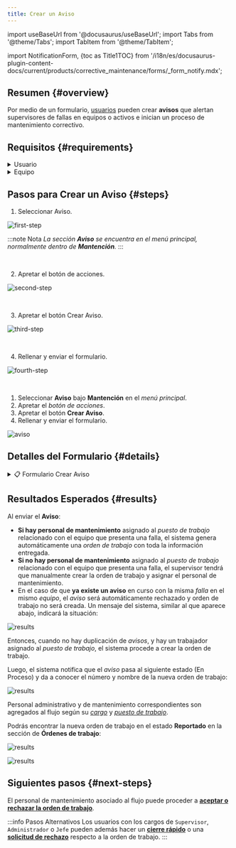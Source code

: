 ```yaml
---
title: Crear un Aviso
---
```


import useBaseUrl from '@docusaurus/useBaseUrl'; 
import Tabs from '@theme/Tabs';
import TabItem from '@theme/TabItem';

import NotificationForm, {toc as Title1TOC} from '/i18n/es/docusaurus-plugin-content-docs/current/products/corrective_maintenance/forms/_form_notify.mdx'; 

## Resumen {#overview}
Por medio de un formulario, [usuarios](/docs/products/corrective_maintenance/master_data/users) pueden crear **avisos** que alertan supervisores de fallas en equipos o activos e inician un proceso de mantenimiento correctivo.  

## Requisitos {#requirements}
<details>
<summary>Usuario</summary>
<div>

El [**usuario**](/docs/products/corrective_maintenance/master_data/users) debe tener, al menos, las siguientes características:
- [**Cargo**](/docs/products/corrective_maintenance/master_data/job_title): `Levantador`, `Supervisor`, `Jefe`, `Administrador` o `Técnico`
- [**Puestos de trabajo**](/docs/products/corrective_maintenance/master_data/workstation): _Según corresponda al sector de equipamiento en que se encuentra el activo o equipo._

</div>
</details>

<details>
<summary>Equipo</summary>
<div>

El [**equipo**](/docs/products/corrective_maintenance/master_data/equipment) que ha sufrido un incidente debe estar correctamente agregado a la data maestra. El _equipo_ debe estar también asociado a lo siguiente:
- [**Sectores de Equipamiento**](/docs/products/corrective_maintenance/master_data/equipment_sector): Los sectores de equipamiento agrupan equipos según criterios funcionales, relativos al proceso o espaciales. Por defecto, existen tres niveles de sectores de equipamientos.
- [**Fallas**](/docs/products/corrective_maintenance/master_data/failure_catalog): Descripción de la avería específica de cómo puede fallar un equipo según su grupo. Las fallas se pueden reportar tanto como _síntomas_ o como _causas_. 

</div>
</details>

## Pasos para Crear un Aviso {#steps}

<Tabs>
<TabItem value="desktop" label="Escritorio" default>

1. Seleccionar Aviso.

<div className="margin-left--lg">

![first-step](/img/productos_es/products_cm_create_notification_01.png)

:::note Nota
_La sección **Aviso** se encuentra en el menú principal, normalmente dentro de **Mantención**._
:::

</div>
<br/>

2. Apretar el botón de acciones.

<div className="margin-left--lg">

![second-step](/img/productos_es/products_cm_create_notification_02.png)

</div>
<br/>

3. Apretar el botón Crear Aviso.

<div className="margin-left--lg">

![third-step](/img/productos_es/products_cm_create_notification_03.png)

</div>
<br/>

4. Rellenar y enviar el formulario.

<div className="margin-left--lg">

![fourth-step](/img/productos_es/products_cm_create_notification_04.png)

</div>

 
</TabItem>

<TabItem value="mobile" label="Versión Móvil">

1. Seleccionar **Aviso** bajo **Mantención** en el _menú principal_.
2. Apretar el _botón de acciones_.
3. Apretar el botón **Crear Aviso**.
4. Rellenar y enviar el formulario.

<div className="align-center">

![aviso](/img/productos_es/product_cm_notification_01m.png)

</div>

</TabItem>
</Tabs>

## Detalles del Formulario {#details}

<details>
<summary>📋 Formulario Crear Aviso</summary>
<div>

<NotificationForm/>

</div>
</details>


## Resultados Esperados {#results}
Al enviar el **Aviso**: 

- **Si hay personal de mantenimiento** asignado al _puesto de trabajo_ relacionado con el equipo que presenta una falla, el sistema genera automáticamente una _orden de trabajo_ con toda la información entregada. 
- **Si no hay personal de mantenimiento** asignado al _puesto de trabajo_ relacionado con el equipo que presenta una falla, el supervisor tendrá que manualmente crear la orden de trabajo y asignar el personal de mantenimiento.
- En el caso de que **ya existe un aviso** en curso con la misma _falla_ en el mismo _equipo_, el _aviso_ será automáticamente rechazado y orden de trabajo no será creada. Un mensaje del sistema, similar al que aparece abajo, indicará la situación:

<div className="img_sizing">

![results](/img/productos_es/product_cm_notification_03.png)

</div>

Entonces, cuando no hay duplicación de _avisos_, y hay un trabajador asignado al _puesto de trabajo_, el sistema procede a crear la orden de trabajo.

Luego, el sistema notifica que el _aviso_ pasa al siguiente estado (En Proceso) y da a conocer el número y nombre de la nueva orden de trabajo:

<div className="img_sizing">

![results](/img/productos_es/product_cm_notification_02.png)

</div>

Personal administrativo y de mantenimiento correspondientes son agregados al flujo según su [_cargo_](/docs/products/corrective_maintenance/master_data/job_title) y [_puesto de trabajo_](/docs/products/corrective_maintenance/master_data/workstation).

Podrás encontrar la nueva orden de trabajo en el estado **Reportado** en la sección de **Órdenes de trabajo**:

<Tabs>
<TabItem value="desktop" label="Escritorio" default>

<div className="img_sizing">

![results](/img/productos_es/products_cm_wo_00.png)

</div>

</TabItem>
<TabItem value="mobile" label="Versión Móvil">

<div className="img_sizing_extra_small">

![results](/img/productos_es/products_cm_wo_00a.png)

</div>

</TabItem>
</Tabs>

## Siguientes pasos {#next-steps}
El personal de mantenimiento asociado al flujo puede proceder a [**aceptar o rechazar la orden de trabajo**](/docs/products/corrective_maintenance/actions/wo_accept).  

:::info Pasos Alternativos
Los usuarios con los cargos de `Supervisor`, `Administrador` o `Jefe` pueden además hacer un [**cierre rápido**](/docs/products/corrective_maintenance/actions/wo_fast_close) o una [**solicitud de rechazo**](/docs/products/corrective_maintenance/actions/wo_reject_request) respecto a la orden de trabajo.
:::

